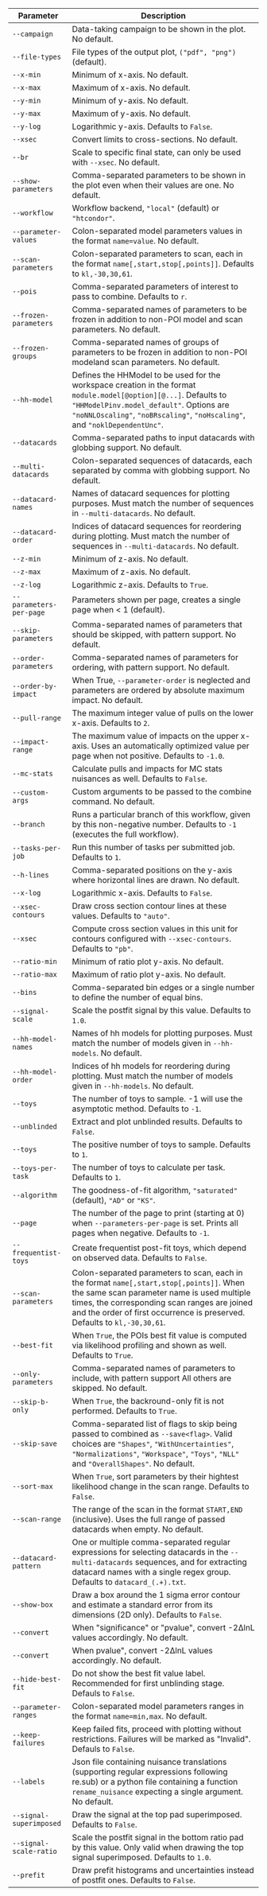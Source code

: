 |        Parameter        |                                                                                                                             Description                                                                                                                             |
| ----------------------- | ------------------------------------------------------------------------------------------------------------------------------------------------------------------------------------------------------------------------------------------------------------------- |
| `--campaign`            | Data-taking campaign to be shown in the plot. No default.                                                                                                                                                                                                           |
| `--file-types`          | File types of the output plot, `("pdf", "png")` (default).                                                                                                                                                                                                          |
| `--x-min`               | Minimum of x-axis. No default.                                                                                                                                                                                                                                      |
| `--x-max`               | Maximum of x-axis. No default.                                                                                                                                                                                                                                      |
| `--y-min`               | Minimum of y-axis. No default.                                                                                                                                                                                                                                      |
| `--y-max`               | Maximum of y-axis. No default.                                                                                                                                                                                                                                      |
| `--y-log`               | Logarithmic y-axis. Defaults to `False`.                                                                                                                                                                                                                            |
| `--xsec`                | Convert limits to cross-sections. No default.                                                                                                                                                                                                                       |
| `--br`                  | Scale to specific final state, can only be used with `--xsec`. No default.                                                                                                                                                                                          |
| `--show-parameters`     | Comma-separated parameters to be shown in the plot even when their values are one. No default.                                                                                                                                                                      |
| `--workflow`            | Workflow backend, `"local"` (default) or `"htcondor"`.                                                                                                                                                                                                              |
| `--parameter-values`    | Colon-separated model parameters values in the format `name=value`. No default.                                                                                                                                                                                     |
| `--scan-parameters`     | Colon-separated parameters to scan, each in the format `name[,start,stop[,points]]`. Defaults to `kl,-30,30,61`.                                                                                                                                                    |
| `--pois`                | Comma-separated parameters of interest to pass to combine. Defaults to `r`.                                                                                                                                                                                         |
| `--frozen-parameters`   | Comma-separated names of parameters to be frozen in addition to non-POI model and scan parameters. No default.                                                                                                                                                      |
| `--frozen-groups`       | Comma-separated names of groups of parameters to be frozen in addition to non-POI  modeland scan parameters. No default.                                                                                                                                            |
| `--hh-model`            | Defines the HHModel to be used for the workspace creation in the format `module.model[@option][@...]`. Defaults to `"HHModelPinv.model_default"`. Options are `"noNNLOscaling"`, `"noBRscaling"`, `"noHscaling"`, and `"noklDependentUnc"`.                         |
| `--datacards`           | Comma-separated paths to input datacards with globbing support. No default.                                                                                                                                                                                         |
| `--multi-datacards`     | Colon-separated sequences of datacards, each separated by comma with globbing support. No default.                                                                                                                                                                  |
| `--datacard-names`      | Names of datacard sequences for plotting purposes. Must match the number of sequences in `--multi-datacards`. No default.                                                                                                                                           |
| `--datacard-order`      | Indices of datacard sequences for reordering during plotting. Must match the number of sequences in `--multi-datacards`. No default.                                                                                                                                |
| `--z-min`               | Minimum of z-axis. No default.                                                                                                                                                                                                                                      |
| `--z-max`               | Maximum of z-axis. No default.                                                                                                                                                                                                                                      |
| `--z-log`               | Logarithmic z-axis. Defaults to `True`.                                                                                                                                                                                                                             |
| `--parameters-per-page` | Parameters shown per page, creates a single page when < 1 (default).                                                                                                                                                                                                |
| `--skip-parameters`     | Comma-separated names of parameters that should be skipped, with pattern support. No default.                                                                                                                                                                       |
| `--order-parameters`    | Comma-separated names of parameters for ordering, with pattern support. No default.                                                                                                                                                                                 |
| `--order-by-impact`     | When True, `--parameter-order` is neglected and parameters are ordered by absolute maximum impact. No default.                                                                                                                                                      |
| `--pull-range`          | The maximum integer value of pulls on the lower x-axis. Defaults to `2`.                                                                                                                                                                                            |
| `--impact-range`        | The maximum value of impacts on the upper x-axis. Uses an automatically optimized value per page when not positive. Defaults to `-1.0`.                                                                                                                             |
| `--mc-stats`            | Calculate pulls and impacts for MC stats nuisances as well. Defaults to `False`.                                                                                                                                                                                    |
| `--custom-args`         | Custom arguments to be passed to the combine command. No default.                                                                                                                                                                                                   |
| `--branch`              | Runs a particular branch of this workflow, given by this non-negative number. Defaults to `-1` (executes the full workflow).                                                                                                                                        |
| `--tasks-per-job`       | Run this number of tasks per submitted job. Defaults to `1`.                                                                                                                                                                                                        |
| `--h-lines`             | Comma-separated positions on the y-axis where horizontal lines are drawn. No default.                                                                                                                                                                               |
| `--x-log`               | Logarithmic x-axis. Defaults to `False`.                                                                                                                                                                                                                            |
| `--xsec-contours`       | Draw cross section contour lines at these values. Defaults to `"auto"`.                                                                                                                                                                                             |
| `--xsec`                | Compute cross section values in this unit for contours configured with `--xsec-contours`. Defaults to `"pb"`.                                                                                                                                                       |
| `--ratio-min`           | Minimum of ratio plot y-axis. No default.                                                                                                                                                                                                                           |
| `--ratio-max`           | Maximum of ratio plot y-axis. No default.                                                                                                                                                                                                                           |
| `--bins`                | Comma-separated bin edges or a single number to define the number of equal bins.                                                                                                                                                                                    |
| `--signal-scale`        | Scale the postfit signal by this value. Defaults to `1.0`.                                                                                                                                                                                                          |
| `--hh-model-names`      | Names of hh models for plotting purposes. Must match the number of models given in `--hh-models`. No default.                                                                                                                                                       |
| `--hh-model-order`      | Indices of hh models for reordering during plotting. Must match the number of models given in `--hh-models`. No default.                                                                                                                                            |
| `--toys`                | The number of toys to sample. -1 will use the asymptotic method. Defaults to `-1`.                                                                                                                                                                                  |
| `--unblinded`           | Extract and plot unblinded results. Defaults to `False`.                                                                                                                                                                                                            |
| `--toys`                | The positive number of toys to sample. Defaults to `1`.                                                                                                                                                                                                             |
| `--toys-per-task`       | The number of toys to calculate per task. Defaults to `1`.                                                                                                                                                                                                          |
| `--algorithm`           | The goodness-of-fit algorithm, `"saturated"` (default), `"AD"` or `"KS"`.                                                                                                                                                                                           |
| `--page`                | The number of the page to print (starting at 0) when `--parameters-per-page` is set. Prints all pages when negative. Defaults to `-1`.                                                                                                                              |
| `--frequentist-toys`    | Create frequentist post-fit toys, which depend on observed data. Defaults to `False`.                                                                                                                                                                               |
| `--scan-parameters`     | Colon-separated parameters to scan, each in the format `name[,start,stop[,points]]`. When the same scan parameter name is used multiple times, the corresponding scan ranges are joined and the order of first occurrence is preserved. Defaults to `kl,-30,30,61`. |
| `--best-fit`            | When `True`, the POIs best fit value is computed via likelihood profiling and shown as well. Defaults to `True`.                                                                                                                                                    |
| `--only-parameters`     | Comma-separated names of parameters to include, with pattern support All others are skipped. No default.                                                                                                                                                            |
| `--skip-b-only`         | When `True`, the backround-only fit is not performed. Defaults to `True`.                                                                                                                                                                                           |
| `--skip-save`           | Comma-separated list of flags to skip being passed to combined as `--save<flag>`. Valid choices are `"Shapes"`, `"WithUncertainties"`, `"Normalizations"`, `"Workspace"`, `"Toys"`, `"NLL"` and `"OverallShapes"`. No default.                                      |
| `--sort-max`            | When `True`, sort parameters by their hightest likelihood change in the scan range. Defaults to `False`.                                                                                                                                                            |
| `--scan-range`          | The range of the scan in the format `START,END` (inclusive). Uses the full range of passed datacards when empty. No default.                                                                                                                                        |
| `--datacard-pattern`    | One or multiple comma-separated regular expressions for selecting datacards in the `--multi-datacards` sequences, and for extracting datacard names with a single regex group. Defaults to `datacard_(.+).txt`.                                                     |
| `--show-box`            | Draw a box around the 1 sigma error contour and estimate a standard error from its dimensions (2D only). Defaults to `False`.                                                                                                                                       |
| `--convert`             | When "significance" or "pvalue", convert -2∆lnL values accordingly. No default.                                                                                                                                                                                     |
| `--convert`             | When pvalue", convert -2∆lnL values accordingly. No default.                                                                                                                                                                                                        |
| `--hide-best-fit`       | Do not show the best fit value label. Recommended for first unblinding stage. Defauls to `False`.                                                                                                                                                                   |
| `--parameter-ranges`    | Colon-separated model parameters ranges in the format `name=min,max`. No default.                                                                                                                                                                                   |
| `--keep-failures`       | Keep failed fits, proceed with plotting without restrictions. Failures will be marked as "Invalid". Defauls to `False`.                                                                                                                                             |
| `--labels`              | Json file containing nuisance translations (supporting regular expressions following re.sub) or a python file containing a function `rename_nuisance` expecting a single argument. No default.                                                                      |
| `--signal-superimposed` | Draw the signal at the top pad superimposed. Defaults to `False`.                                                                                                                                                                                                   |
| `--signal-scale-ratio`  | Scale the postfit signal in the bottom ratio pad by this value. Only valid when drawing the top signal superimposed. Defaults to `1.0`.                                                                                                                             |
| `--prefit`              | Draw prefit histograms and uncertainties instead of postfit ones. Defaults to `False`.                                                                                                                                                                              |
